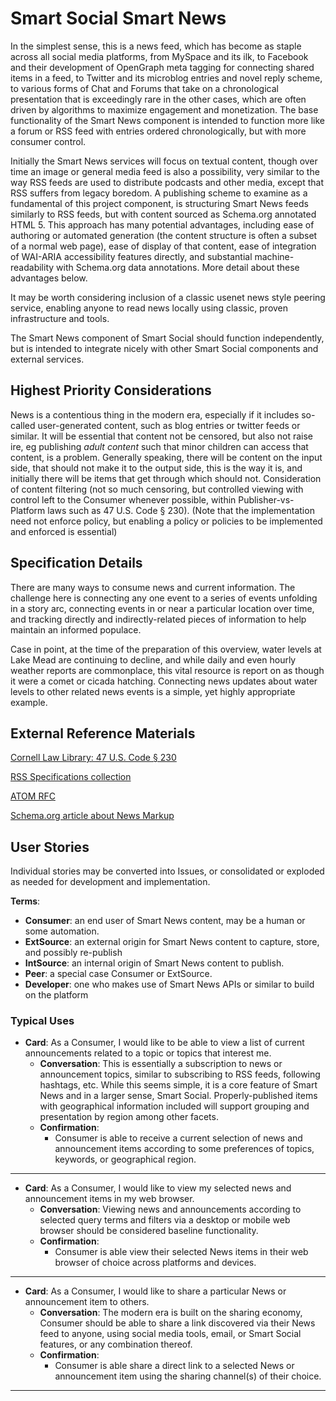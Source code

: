 <!--
 Copyright (C) 2022 Innovate for Vegas Foundation
 
 This file is part of ov-smart-social.
 
 ov-smart-social is free software: you can redistribute it and/or modify
 it under the terms of the GNU General Public License as published by
 the Free Software Foundation, either version 3 of the License, or
 (at your option) any later version.
 
 ov-smart-social is distributed in the hope that it will be useful,
 but WITHOUT ANY WARRANTY; without even the implied warranty of
 MERCHANTABILITY or FITNESS FOR A PARTICULAR PURPOSE.  See the
 GNU General Public License for more details.
 
 You should have received a copy of the GNU General Public License
 along with ov-smart-social.  If not, see <http://www.gnu.org/licenses/>.
-->

# Smart Social Smart News

In the simplest sense, this is a news feed, which has become as staple across all social media platforms, from MySpace and its ilk, to Facebook and their development of OpenGraph meta tagging for connecting shared items in a feed, to Twitter and its microblog entries and novel reply scheme, to various forms of Chat and Forums that take on a chronological presentation that is exceedingly rare in the other cases, which are often driven by algorithms to maximize engagement and monetization. The base functionality of the Smart News component is intended to function more like a forum or RSS feed with entries ordered chronologically, but with more consumer control.

Initially the Smart News services will focus on textual content, though over time an image or general media feed is also a possibility, very similar to the way RSS feeds are used to distribute podcasts and other media, except that RSS suffers from legacy boredom. A publishing scheme to examine as a fundamental of this project component, is structuring Smart News feeds similarly to RSS feeds, but with content sourced as Schema.org annotated HTML 5. This approach has many potential advantages, including ease of authoring or automated generation (the content structure is often a subset of a normal web page), ease of display of that content, ease of integration of WAI-ARIA accessibility features directly, and substantial machine-readability with Schema.org data annotations. More detail about these advantages below.

It may be worth considering inclusion of a classic usenet news style peering service, enabling anyone to read news locally using classic, proven infrastructure and tools.

The Smart News component of Smart Social should function independently, but is intended to integrate nicely with other Smart Social components and external services.

## Highest Priority Considerations

News is a contentious thing in the modern era, especially if it includes so-called user-generated content, such as blog entries or twitter feeds or similar. It will be essential that content not be censored, but also not raise ire, eg publishing *adult content* such that minor children can access that content, is a problem. Generally speaking, there will be content on the input side, that should not make it to the output side, this is the way it is, and initially there will be items that get through which should not. Consideration of content filtering (not so much censoring, but controlled viewing with control left to the Consumer whenever possible, within Publisher-vs-Platform laws such as 47 U.S. Code § 230). (Note that the implementation need not enforce policy, but enabling a policy or policies to be implemented and enforced is essential)

## Specification Details

There are many ways to consume news and current information. The challenge here is connecting any one event to a series of events unfolding in a story arc, connecting events in or near a particular location over time, and tracking directly and indirectly-related pieces of information to help maintain an informed populace.

Case in point, at the time of the preparation of this overview, water levels at Lake Mead are continuing to decline, and while daily and even hourly weather reports are commonplace, this vital resource is report on as though it were a comet or cicada hatching. Connecting news updates about water levels to other related news events is a simple, yet highly appropriate example.

## External Reference Materials

[Cornell Law Library: 47 U.S. Code § 230](https://www.law.cornell.edu/uscode/text/47/230)

[RSS Specifications collection](http://www.rss-specifications.com/)

[ATOM RFC](https://datatracker.ietf.org/doc/html/rfc4287)

[Schema.org article about News Markup](https://schema.org/docs/news.html)

## User Stories

Individual stories may be converted into Issues, or consolidated or exploded as needed for development and implementation.

**Terms**:

- **Consumer**: an end user of Smart News content, may be a human or some automation.
- **ExtSource**: an external origin for Smart News content to capture, store, and possibly re-publish
- **IntSource**: an internal origin of Smart News content to publish.
- **Peer**: a special case Consumer or ExtSource.
- **Developer**: one who makes use of Smart News APIs or similar to build on the platform

### Typical Uses

- **Card**: As a Consumer, I would like to be able to view a list of current announcements related to a topic or topics that interest me.
  - **Conversation**: This is essentially a subscription to news or announcement topics, similar to subscribing to RSS feeds, following hashtags, etc. While this seems simple, it is a core feature of Smart News and in a larger sense, Smart Social. Properly-published items with geographical information included will support grouping and presentation by region among other facets.
  - **Confirmation**:
    - Consumer is able to receive a current selection of news and announcement items according to some preferences of topics, keywords, or geographical region.

---

- **Card**: As a Consumer, I would like to view my selected news and announcement items in my web browser.
  - **Conversation**: Viewing news and announcements according to selected query terms and filters via a desktop or mobile web browser should be considered baseline functionality.
  - **Confirmation**:
    - Consumer is able view their selected News items in their web browser of choice across platforms and devices.

---

- **Card**: As a Consumer, I would like to share a particular News or announcement item to others.
  - **Conversation**: The modern era is built on the sharing economy, Consumer should be able to share a link discovered via their News feed to anyone, using social media tools, email, or Smart Social features, or any combination thereof.
  - **Confirmation**:
    - Consumer is able share a direct link to a selected News or announcement item using the sharing channel(s) of their choice.

---
